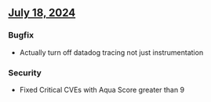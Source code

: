 ## [July 18, 2024](https://github.com/OpsLevel/helm-charts/compare/v2024.7.11...v2024.7.18)
### Bugfix
* Actually turn off datadog tracing not just instrumentation
### Security
* Fixed Critical CVEs with Aqua Score greater than 9
